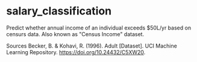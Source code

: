 # salary_classification

Predict whether annual income of an individual exceeds $50L/yr based on censurs data. Also known as "Census Income" dataset.

Sources
Becker, B. & Kohavi, R. (1996). Adult [Dataset]. UCI Machine Learning Repository. https://doi.org/10.24432/C5XW20.